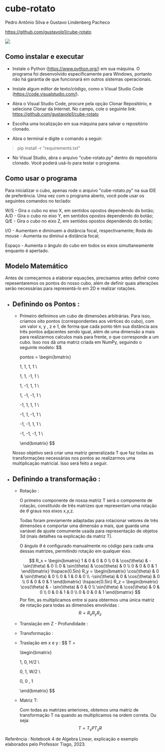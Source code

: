 # cube-rotato

Pedro Antônio Silva e Gustavo Lindenberg Pacheco

https://github.com/gustavolp1/cube-rotato

![](/rotation_demo.gif)

## Como instalar e executar

- Instale o Python (https://www.python.org/) em sua máquina. O programa foi desenvolvido especificamente para Windows, portanto não há garantia de que funcionará em outros sistemas operacionais.

- Instale algum editor de texto/código, como o Visual Studio Code (https://code.visualstudio.com/).

- Abra o Visual Studio Code, procure pela opção Clonar Repositório, e selecione Clonar da Internet. No campo, cole o seguinte link: https://github.com/gustavolp1/cube-rotato

- Escolha uma localização em sua máquina para salvar o repositório clonado.

- Abra o terminal e digite o comando a seguir:

> pip install -r "requirements.txt"

- No Visual Studio, abra o arquivo "cube-rotato.py" dentro do repositório clonado. Você poderá usá-lo para testar o programa.

## Como usar o programa

Para inicializar o cubo, apenas rode o arquivo "cube-rotato.py" na sua IDE de preferência. Uma vez com o programa aberto, você pode usar os seguintes comandos no teclado:

W/S - Gira o cubo no eixo X, em sentidos opostos dependendo do botão;
A/D - Gira o cubo no eixo Y, em sentidos opostos dependendo do botão;
Q/E - Gira o cubo no eixo Z, em sentidos opostos dependendo do botão;

I/O - Aumentam e diminuem a distância focal, respectivamente;
Roda do mouse - Aumenta ou diminui a distância focal;

Espaço - Aumenta o ângulo do cubo em todos os eixos simultaneamente enquanto é apertado.

## Modelo Matemático

Antes de começarmos a elaborar equações, precisamos antes definir como repesentaremos os pontos do nosso cubo, além de definir quais alterações serão necessárias para representá-lo em 2D e realizar rotações.

- ## Definindo os Pontos :
    - Primeiro definimos um cubo de dimensões arbitrárias. Para isso, criamos oito pontos (correspondentes aos vértices do cubo), com um valor x, y , z e 1, de forma que cada ponto têm sua distância aos três pontos adjacentes sendo igual, além de uma dimensão a mais para realizarmos calculos mais para frente, o que corresponde a um cubo.
    Isso nos dá uma matriz criada em NumPy, seguindo o seguinte modelo:
        $$
                
        pontos =
        \begin{bmatrix}

        1, 1, 1, 1  \\

        1, 1, -1, 1 \\

        1, -1, 1, 1 \\

        1, -1, -1, 1 \\

        -1, 1, 1, 1 \\

        -1, 1, -1, 1 \\

        -1, -1, 1, 1 \\

        -1, -1, -1, 1 \\

        \end{bmatrix}
        $$

    Nosso objetivo será criar uma matriz generalizada T que faz todas as transformações necessárias nos pontos ao realizarmos uma multiplicação matricial. Isso será feito a seguir.


- ## Definindo a transformação :
    - Rotação :

        O primeiro componente de nossa matriz T será o componente de rotação, constituido de três matrizes que representam uma rotação de $\theta$ graus nos eixos x,y,z.

        Todas foram previamente adaptadas para rotacionar vetores de três dimensões e comportar uma dimensão a mais, que guarda uma variável de ajuste comumente usada para representação de objetos 3d (mais detalhes na explicação da matriz T).

        O ângulo $\theta$ é configurado manualmente no código para cada uma dessas matrizes, permitindo rotação em qualquer eixo.

        $$
        R_x = \begin{bmatrix}
        1 & 0 & 0 & 0 \\
        0 & \cos(\theta) & -\sin(\theta) & 0 \\
        0 & \sin(\theta) & \cos(\theta) & 0 \\
        0 & 0 & 0 & 1
        \end{bmatrix}
        \hspace{0.5in}
        R_y = \begin{bmatrix}
        \cos(\theta) & 0 & \sin(\theta) & 0 \\
        0 & 1 & 0 & 0 \\
        -\sin(\theta) & 0 & \cos(\theta) & 0 \\
        0 & 0 & 0 & 1
        \end{bmatrix}
        \hspace{0.5in}
        R_z = \begin{bmatrix}
        \cos(\theta) & - \sin(\theta) & 0 & 0 \\
        \sin(\theta) & \cos(\theta) & 0 & 0 \\
        0 & 0 & 1 & 0 \\
        0 & 0 & 0 & 1
        \end{bmatrix}
        $$
        Por fim, as multiplicamos entre si para obtermos uma única matriz de rotação para todas as dimensões envolvidas :
        $$
        R = R_xR_yR_z
        $$

    - Translação em Z - Profundidade :
    - Transformação :
    - Traslação em x e y :
        $$
        T =

        \begin{bmatrix}

        1, 0, H/2 \\

        0, 1, W/2 \\

        0, 0 , 1

        \end{bmatrix}
        $$
    - Matriz T:

        Com todas as matrizes anteriores, obtemos uma matriz de transformação T na quando as multiplicamos na ordem correta. Ou seja:
        $$
        T = T_xPT_zR
        $$


Referência : Notebook 4 de Algebra Linear, explicação e exemplo elaborados pelo Professor Tiago, 2023.